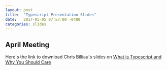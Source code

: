 ```yaml
---
layout: post
title:  "Typescript Presentation Slides"
date:   2017-05-05 07:57:00 -0400
categories: slides
---
```


April Meeting
-------------

Here's the link to download Chris Billiau's  slides on [What is Typescript and Why You Should Care][typescript-slides]

[typescript-slides]: https://uppervalley-js.github.io/Typescript_UVJS.pptx
